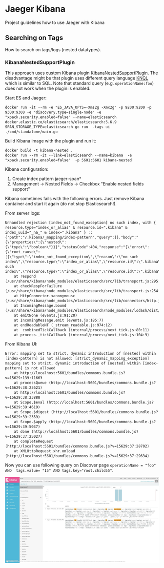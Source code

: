 # Jaeger Kibana

Project guidelines how to use Jaeger with Kibana

## Searching on Tags

How to search on tags/logs (nested datatypes).

### KibanaNestedSupportPlugin

This approach uses custom Kibana plugin [KibanaNestedSupportPlugin](https://github.com/ppadovani/KibanaNestedSupportPlugin).
The disadvantage might be that plugin uses different query language [KNQL](https://ppadovani.github.io/knql_plugin/knql/) which
is similar to SQL. Note that standard query (e.g. `operationName:foo`) does not
work when the plugin is enabled.

Start ES and Jaeger:
```
docker run -it --rm -e "ES_JAVA_OPTS=-Xms2g -Xmx2g" -p 9200:9200 -p 9300:9300 -e "discovery.type=single-node" -e "xpack.security.enabled=false" --name=elasticsearch  docker.elastic.co/elasticsearch/elasticsearch:5.6.9
SPAN_STORAGE_TYPE=elasticsearch go run  -tags ui ./cmd/standalone/main.go
```

Build Kibana image with the plugin and run it:
```
docker build -t kibana-nested .
docker run --rm -it --link=elasticsearch --name=kibana  -e "xpack.security.enabled=false"  -p 5601:5601 kibana-nested
```

Kibana configuration:
1. Create index pattern jaeger-span*
2. Management -> Nested Fields -> Checkbox "Enable nested fields support"


Kibana sometimes fails with the following errors. Just remove Kibana
container and start it again (do not stop Elasticsearch!).

From server logs:
```
Unhandled rejection [index_not_found_exception] no such index, with { resource.type="index_or_alias" & resource.id=".kibana" & index_uuid="_na_" & index=".kibana" } :: {"path":"/.kibana/_mapping/index-pattern","query":{},"body":"{\"properties\":{\"nested\":{\"type\":\"boolean\"}}}","statusCode":404,"response":"{\"error\":{\"root_cause\":[{\"type\":\"index_not_found_exception\",\"reason\":\"no such index\",\"resource.type\":\"index_or_alias\",\"resource.id\":\".kibana\",\"index_uuid\":\"_na_\",\"index\":\".kibana\"}],\"type\":\"index_not_found_exception\",\"reason\":\"no such index\",\"resource.type\":\"index_or_alias\",\"resource.id\":\".kibana\",\"index_uuid\":\"_na_\",\"index\":\".kibana\"},\"status\":404}"}
    at respond (/usr/share/kibana/node_modules/elasticsearch/src/lib/transport.js:295:15)
    at checkRespForFailure (/usr/share/kibana/node_modules/elasticsearch/src/lib/transport.js:254:7)
    at HttpConnector.<anonymous> (/usr/share/kibana/node_modules/elasticsearch/src/lib/connectors/http.js:159:7)
    at IncomingMessage.bound (/usr/share/kibana/node_modules/elasticsearch/node_modules/lodash/dist/lodash.js:729:21)
    at emitNone (events.js:91:20)
    at IncomingMessage.emit (events.js:185:7)
    at endReadableNT (_stream_readable.js:974:12)
    at _combinedTickCallback (internal/process/next_tick.js:80:11)
    at process._tickCallback (internal/process/next_tick.js:104:9)

```

From Kibana UI:
```
Error: mapping set to strict, dynamic introduction of [nested] within [index-pattern] is not allowed: [strict_dynamic_mapping_exception] mapping set to strict, dynamic introduction of [nested] within [index-pattern] is not allowed
    at http://localhost:5601/bundles/commons.bundle.js?v=15629:139:11663
    at processQueue (http://localhost:5601/bundles/commons.bundle.js?v=15629:38:23621)
    at http://localhost:5601/bundles/commons.bundle.js?v=15629:38:23888
    at Scope.$eval (http://localhost:5601/bundles/commons.bundle.js?v=15629:39:4619)
    at Scope.$digest (http://localhost:5601/bundles/commons.bundle.js?v=15629:39:2359)
    at Scope.$apply (http://localhost:5601/bundles/commons.bundle.js?v=15629:39:5037)
    at done (http://localhost:5601/bundles/commons.bundle.js?v=15629:37:25027)
    at completeRequest (http://localhost:5601/bundles/commons.bundle.js?v=15629:37:28702)
    at XMLHttpRequest.xhr.onload (http://localhost:5601/bundles/commons.bundle.js?v=15629:37:29634)
```

Now you can use following query on Discover page `operationName = "foo" AND  tags.value= "15" AND tags.key="root.child55"`.

![kibana-nested-support-plugin](./kibana-nested-plugin-support-plugin.jpg)
